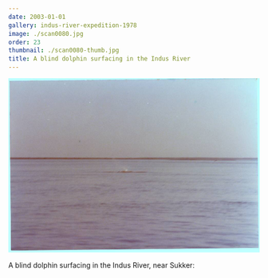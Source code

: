 ```yaml
---
date: 2003-01-01
gallery: indus-river-expedition-1978
image: ./scan0080.jpg
order: 23
thumbnail: ./scan0080-thumb.jpg
title: A blind dolphin surfacing in the Indus River
---
```


![A blind dolphin surfacing in the Indus River](./scan0080.jpg)

A blind dolphin surfacing in the Indus River, near Sukker: